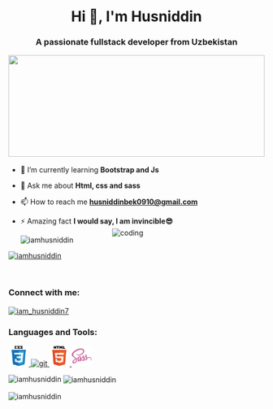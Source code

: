 <h1 align="center">Hi 👋, I'm Husniddin</h1>
    <h3 align="center">A passionate fullstack developer from Uzbekistan</h3>
     <img width="100%" height="200" src="https://encrypted-tbn0.gstatic.com/images?q=tbn:ANd9GcRjvJxrc714ZQTY_mNJtfkhvqbH9b6kCAZ-RA&usqp=CAU" alt="">
    
- 🌱 I’m currently learning **Bootstrap and Js**

- 💬 Ask me about **Html, css and sass**

- 📫 How to reach me **husniddinbek0910@gmail.com**

- ⚡ Amazing fact **I would say, I am invincible😎**
    <img align="right" width="300"  src="https://25.media.tumblr.com/f1fea510d6f3495c0a33e5f45c978ff9/tumblr_muf3e3Qhe51ru39xmo1_500.gif" alt="coding">
    
  <p align="left"> <img src="https://komarev.com/ghpvc/?username=iamhusniddin&label=Profile%20views&color=0e75b6&style=flat" alt="iamhusniddin" /> </p>

<p align="left"> <a href="https://github.com/ryo-ma/github-profile-trophy"><img src="https://github-profile-trophy.vercel.app/?username=iamhusniddin" alt="iamhusniddin" /></a> </p>

<p align="left"> <a href="https://twitter.com/" target="blank"><img src="https://img.shields.io/twitter/follow/?logo=twitter&style=for-the-badge" alt="" /></a> </p>
<h3 align="left">Connect with me:</h3>
<p align="left">
<a href="https://instagram.com/iam_husniddin7" target="blank"><img align="center" src="https://raw.githubusercontent.com/rahuldkjain/github-profile-readme-generator/master/src/images/icons/Social/instagram.svg" alt="iam_husniddin7" height="30" width="40" /></a>
</p>

<h3 align="left">Languages and Tools:</h3>
<p align="left"> <a href="https://www.w3schools.com/css/" target="_blank" rel="noreferrer"> <img src="https://raw.githubusercontent.com/devicons/devicon/master/icons/css3/css3-original-wordmark.svg" alt="css3" width="40" height="40"/> </a> <a href="https://git-scm.com/" target="_blank" rel="noreferrer"> <img src="https://www.vectorlogo.zone/logos/git-scm/git-scm-icon.svg" alt="git" width="40" height="40"/> </a> <a href="https://www.w3.org/html/" target="_blank" rel="noreferrer"> <img src="https://raw.githubusercontent.com/devicons/devicon/master/icons/html5/html5-original-wordmark.svg" alt="html5" width="40" height="40"/> </a> <a href="https://sass-lang.com" target="_blank" rel="noreferrer"> <img src="https://raw.githubusercontent.com/devicons/devicon/master/icons/sass/sass-original.svg" alt="sass" width="40" height="40"/> </a> </p>

<p><img align="left" src="https://github-readme-stats.vercel.app/api/top-langs?username=iamhusniddin&show_icons=true&locale=en&layout=compact" alt="iamhusniddin" /></p>

<p>&nbsp;<img align="center" src="https://github-readme-stats.vercel.app/api?username=iamhusniddin&show_icons=true&locale=en" alt="iamhusniddin" /></p>

<p><img align="center" src="https://github-readme-streak-stats.herokuapp.com/?user=iamhusniddin&" alt="iamhusniddin" /></p>

